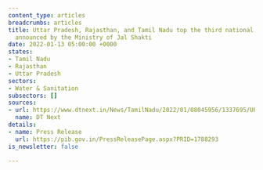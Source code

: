 ```yaml
---
content_type: articles
breadcrumbs: articles
title: Uttar Pradesh, Rajasthan, and Tamil Nadu top the third national water awards
  announced by the Ministry of Jal Shakti
date: 2022-01-13 05:00:00 +0000
states:
- Tamil Nadu
- Rajasthan
- Uttar Pradesh
sectors:
- Water & Sanitation
subsectors: []
sources:
- url: https://www.dtnext.in/News/TamilNadu/2022/01/08045956/1337695/UP-tops-Tamil-Nadu-3rd-in-water-conservation.vpf
  name: DT Next
details:
- name: Press Release
  url: https://pib.gov.in/PressReleasePage.aspx?PRID=1788293
is_newsletter: false

---
```

